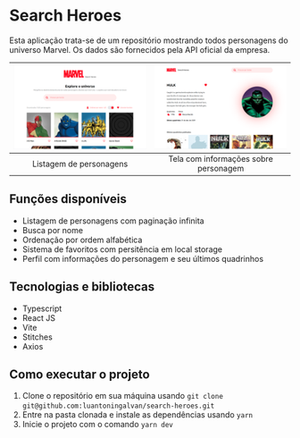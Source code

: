 # Search Heroes

Esta aplicação trata-se de um repositório mostrando todos personagens do universo Marvel. Os dados são fornecidos pela API oficial da empresa.

| ![Captura da tela de listagem de personagens](https://github.com/luantoningalvan/search-heroes/blob/master/docs/screenshot-showcase.png?raw=true) | ![Captura da tela de personagem](https://github.com/luantoningalvan/search-heroes/blob/master/docs/screenshot-hero.png?raw=true) |
| :-----------------------------------------------------------------------------------------------------------------------------------------------: | :------------------------------------------------------------------------------------------------------------------------------: |
|                                                              Listagem de personagens                                                              |                                              Tela com informações sobre personagem                                               |

## Funções disponíveis

- Listagem de personagens com paginação infinita
- Busca por nome
- Ordenação por ordem alfabética
- Sistema de favoritos com persitência em local storage
- Perfil com informações do personagem e seu últimos quadrinhos

## Tecnologias e bibliotecas

- Typescript
- React JS
- Vite
- Stitches
- Axios

## Como executar o projeto

1. Clone o repositório em sua máquina usando `git clone git@github.com:luantoningalvan/search-heroes.git`
2. Entre na pasta clonada e instale as dependências usando `yarn`
3. Inicie o projeto com o comando `yarn dev`
